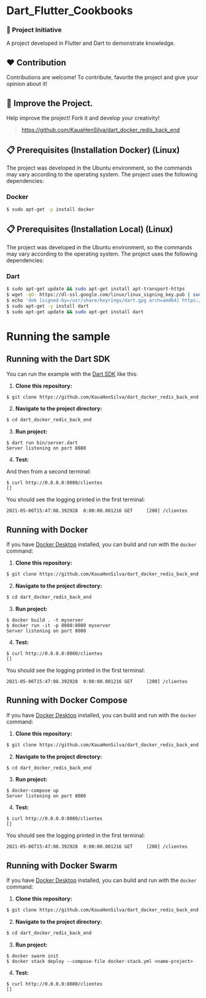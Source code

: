 # Dart_Flutter_Cookbooks

### 🚀 Project Initiative

A project developed in Flutter and Dart to demonstrate knowledge.

## ❤️ Contribution

Contributions are welcome! To contribute, favorite the project and give your opinion about it!

## 🐬 Improve the Project.

Help improve the project! Fork it and develop your creativity!

>https://github.com/KauaHenSilva/dart_docker_redis_back_end


## 📋 Prerequisites (Installation Docker) (Linux)

The project was developed in the Ubuntu environment, so the commands may vary according to the operating system. The project uses the following dependencies: 

### Docker
  
  ```bash
  $ sudo apt-get -y install docker
  ```


## 📋 Prerequisites (Installation Local) (Linux)

The project was developed in the Ubuntu environment, so the commands may vary according to the operating system. The project uses the following dependencies: 


### Dart
  
  ```bash
  $ sudo apt-get update && sudo apt-get install apt-transport-https
  $ wget -qO- https://dl-ssl.google.com/linux/linux_signing_key.pub | sudo gpg  --dearmor -o /usr/share/keyrings/dart.gpg
  $ echo 'deb [signed-by=/usr/share/keyrings/dart.gpg arch=amd64] https://storage.googleapis.com/download.dartlang.org/linux/debian stable main'  | sudo tee /etc/apt/sources.list.d/dart_stable.list
  $ sudo apt-get -y install dart
  $ sudo apt-get update && sudo apt-get install dart

  ```

# Running the sample

## Running with the Dart SDK

You can run the example with the [Dart SDK](https://dart.dev/get-dart)
like this:

1. **Clone this repository:**

  ```bash
  $ git clone https://github.com/KauaHenSilva/dart_docker_redis_back_end
  ```

2. **Navigate to the project directory:**

  ```bash
  $ cd dart_docker_redis_back_end
  ```

3. **Run project:**

  ```
  $ dart run bin/server.dart
  Server listening on port 8080
  ```

4. **Test:**

  And then from a second terminal:
  ```
  $ curl http://0.0.0.0:8080/clientes
  []
  ```

You should see the logging printed in the first terminal:
```
2021-05-06T15:47:08.392928  0:00:00.001216 GET     [200] /clientes
```


## Running with Docker

If you have [Docker Desktop](https://www.docker.com/get-started) installed, you
can build and run with the `docker` command:

1. **Clone this repository:**

  ```bash
  $ git clone https://github.com/KauaHenSilva/dart_docker_redis_back_end
  ```

2. **Navigate to the project directory:**

  ```bash
  $ cd dart_docker_redis_back_end
  ```

3. **Run project:**

  ```
  $ docker build . -t myserver
  $ docker run -it -p 8080:8080 myserver
  Server listening on port 8080
  ```

4. **Test:**
  ```
  $ curl http://0.0.0.0:8080/clientes
  []
  ```

You should see the logging printed in the first terminal:
```
2021-05-06T15:47:08.392928  0:00:00.001216 GET     [200] /clientes
```

## Running with Docker Compose

If you have [Docker Desktop](https://www.docker.com/get-started) installed, you
can build and run with the `docker` command:

1. **Clone this repository:**

  ```bash
  $ git clone https://github.com/KauaHenSilva/dart_docker_redis_back_end
  ```

2. **Navigate to the project directory:**
  ```bash
  $ cd dart_docker_redis_back_end
  ```

3. **Run project:**
  ```
  $ docker-compose up
  Server listening on port 8080
  ```

4. **Test:**
  ```
  $ curl http://0.0.0.0:8080/clientes
  []
  ```

You should see the logging printed in the first terminal:
```
2021-05-06T15:47:08.392928  0:00:00.001216 GET     [200] /clientes
```

## Running with Docker Swarm

If you have [Docker Desktop](https://www.docker.com/get-started) installed, you
can build and run with the `docker` command:

1. **Clone this repository:**

  ```bash
  $ git clone https://github.com/KauaHenSilva/dart_docker_redis_back_end
  ```

2. **Navigate to the project directory:**

  ```bash
  $ cd dart_docker_redis_back_end
  ```

3. **Run project:**
  ```
  $ docker swarm init
  $ docker stack deploy --compose-file docker-stack.yml <name-project>
  
  ```
4. **Test:**
  ```
  $ curl http://0.0.0.0:8080/clientes
  []
  ```

